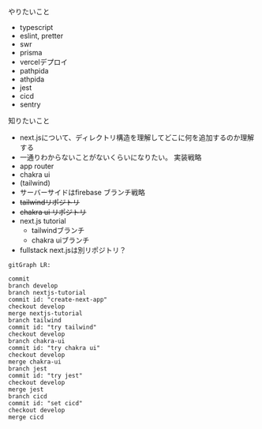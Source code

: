 やりたいこと
- typescript
- eslint, pretter
- swr
- prisma
- vercelデプロイ
- pathpida
- athpida
- jest
- cicd
- sentry

知りたいこと
- next.jsについて、ディレクトリ構造を理解してどこに何を追加するのか理解する
- 一通りわからないことがないくらいになりたい。
実装戦略
- app router
- chakra ui
- (tailwind)
- サーバーサイドはfirebase
ブランチ戦略
- ~~tailwindリポジトリ~~
- ~~chakra ui リポジトリ~~
- next.js tutorial
	- tailwindブランチ
	- chakra uiブランチ
- fullstack next.jsは別リポジトリ？
```mermaid
gitGraph LR:

commit
branch develop
branch nextjs-tutorial
commit id: "create-next-app"
checkout develop
merge nextjs-tutorial
branch tailwind
commit id: "try tailwind"
checkout develop
branch chakra-ui
commit id: "try chakra ui"
checkout develop
merge chakra-ui
branch jest
commit id: "try jest"
checkout develop
merge jest
branch cicd
commit id: "set cicd"
checkout develop
merge cicd
```
